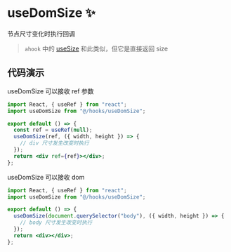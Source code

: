 # useDomSize ✨

节点尺寸变化时执行回调

> `ahook` 中的 [useSize](https://ahooks.js.org/zh-CN/hooks/use-size) 和此类似，但它是直接返回 size

## 代码演示

useDomSize 可以接收 ref 参数

```jsx
import React, { useRef } from "react";
import useDomSize from "@/hooks/useDomSize";

export default () => {
  const ref = useRef(null);
  useDomSize(ref, ({ width, height }) => {
    // div 尺寸发生改变时执行
  });
  return <div ref={ref}></div>;
};
```

useDomSize 可以接收 dom

```jsx
import React, { useRef } from "react";
import useDomSize from "@/hooks/useDomSize";

export default () => {
  useDomSize(document.querySelector("body"), ({ width, height }) => {
    // body 尺寸发生改变时执行
  });
  return <div></div>;
};
```
